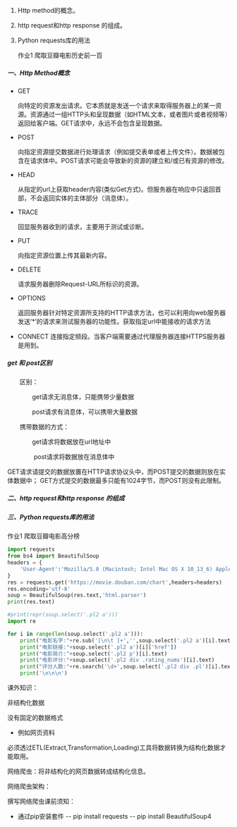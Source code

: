 1. Http method的概念。       

2. http request和http response 的组成。 

3. Python requests库的用法

   作业1 爬取豆瓣电影历史前一百



##### 一、Http Method概念

- GET 

  向特定的资源发出请求。它本质就是发送一个请求来取得服务器上的某一资源。资源通过一组HTTP头和呈现数据（如HTML文本，或者图片或者视频等）返回给客户端。GET请求中，永远不会包含呈现数据。

- POST

  向指定资源提交数据进行处理请求（例如提交表单或者上传文件）。数据被包含在请求体中。POST请求可能会导致新的资源的建立和/或已有资源的修改。

- HEAD

  从指定的url上获取header内容(类似Get方式)。但服务器在响应中只返回首部，不会返回实体的主体部分（消息体）。

- TRACE

   回显服务器收到的请求，主要用于测试或诊断。

- PUT 

  向指定资源位置上传其最新内容。

- DELETE

  请求服务器删除Request-URL所标识的资源。

- OPTIONS

  返回服务器针对特定资源所支持的HTTP请求方法，也可以利用向web服务器发送‘*’的请求来测试服务器的功能性。获取指定url中能接收的请求方法

- CONNECT 连接指定频段。当客户端需要通过代理服务器连接HTTPS服务器是用到。

##### get 和 post区别

　　区别：

　　　　get请求无消息体，只能携带少量数据

　　　　post请求有消息体，可以携带大量数据

　　携带数据的方式：

　　　　get请求将数据放在url地址中

　　　　 post请求将数据放在消息体中

GET请求请提交的数据放置在HTTP请求协议头中，而POST提交的数据则放在实体数据中； 
GET方式提交的数据最多只能有1024字节，而POST则没有此限制。

##### 二、http request和http response 的组成



##### 三、Python requests库的用法







作业1 爬取豆瓣电影高分榜

```python
import requests
from bs4 import BeautifulSoup
headers = {
    'User-Agent':'Mozilla/5.0 (Macintosh; Intel Mac OS X 10_13_6) AppleWebKit/537.36 (KHTML, like Gecko) Chrome/79.0.3945.88 Safari/537.36' 
}
res = requests.get('https://movie.douban.com/chart',headers=headers)
res.encoding='utf-8'
soup = BeautifulSoup(res.text,'html.parser')
print(res.text)

#print(repr(soup.select('.pl2 a')))
import re

for i in range(len(soup.select('.pl2 a'))):
    print("电影名字:"+re.sub('[\n\t ]+','',soup.select('.pl2 a')[i].text))
    print("电影链接:"+soup.select('.pl2 a')[i]['href'])
    print("电影简介:"+soup.select('.pl2 p')[i].text)
    print("电影评分:"+soup.select('.pl2 div .rating_nums')[i].text)
    print("评分人数:"+re.search('\d+',soup.select('.pl2 div .pl')[i].text).group())
    print('\n\n\n')
```



课外知识：

非结构化数据

没有固定的数据格式

- 例如网页资料

必须透过ETL(Extract,Transformation,Loading)工具将数据转换为结构化数据才能取用。

网络爬虫：将非结构化的网页数据转成结构化信息。

网络爬虫架构：

撰写网络爬虫课前须知：

- 通过pip安装套件
--  pip install requests
--  pip install BeautifulSoup4

